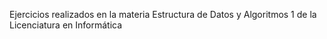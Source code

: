 Ejercicios realizados en la materia Estructura de Datos y Algoritmos 1 de la Licenciatura en Informática
